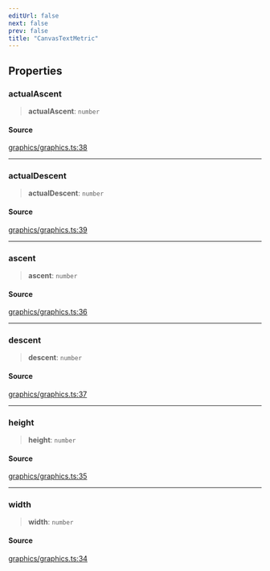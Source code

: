 ```yaml
---
editUrl: false
next: false
prev: false
title: "CanvasTextMetric"
---
```


## Properties

### actualAscent

> **actualAscent**: `number`

#### Source

[graphics/graphics.ts:38](https://github.com/dakhetov/dgmjs/blob/main/packages/core/src/graphics/graphics.ts#L38)

***

### actualDescent

> **actualDescent**: `number`

#### Source

[graphics/graphics.ts:39](https://github.com/dakhetov/dgmjs/blob/main/packages/core/src/graphics/graphics.ts#L39)

***

### ascent

> **ascent**: `number`

#### Source

[graphics/graphics.ts:36](https://github.com/dakhetov/dgmjs/blob/main/packages/core/src/graphics/graphics.ts#L36)

***

### descent

> **descent**: `number`

#### Source

[graphics/graphics.ts:37](https://github.com/dakhetov/dgmjs/blob/main/packages/core/src/graphics/graphics.ts#L37)

***

### height

> **height**: `number`

#### Source

[graphics/graphics.ts:35](https://github.com/dakhetov/dgmjs/blob/main/packages/core/src/graphics/graphics.ts#L35)

***

### width

> **width**: `number`

#### Source

[graphics/graphics.ts:34](https://github.com/dakhetov/dgmjs/blob/main/packages/core/src/graphics/graphics.ts#L34)

